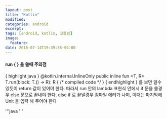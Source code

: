 ```yaml
---
layout: post
title: "Kotlin"
modified:
categories: android
excerpt:
tags: [android, kotlin, 코틀린]
image:
  feature:
date: 2015-07-14T19:39:55-04:00
---
```


#### run { } 을 쓸때 주의점
{ highlight java }
@kotlin.internal.InlineOnly public inline fun <T, R> T.run(block: T.() -> R): R { /* compiled code */ }
{ endhighlight }
를 보면 알수있듯이 return 값이 있어야 한다. 따라서 run 안의 lambda 표현식 안에서 if 문을 쓸경우 else 문으로 끝내야 한다. else if 로 끝낼경우 컴파일 에러가 나며, 이때는 마지막에 Unit 을 입력 해 주어야 한다 

'''java
'''